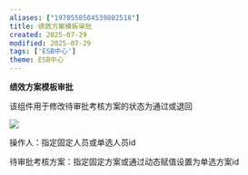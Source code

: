 ```yaml
---
aliases: ["1970558504539802518"]
title: 绩效方案模板审批
created: 2025-07-29
modified: 2025-07-29
tags: ['ESB中心']
theme: ESB中心
---
```


**绩效方案模板审批**

该组件用于修改待审批考核方案的状态为通过或退回

![](https://myhelpdoc.oss-cn-heyuan.aliyuncs.com/mdimages/a60c4b3d967a822b1ae0eb75c24ad032.jpg)

操作人：指定固定人员或单选人员id

待审批考核方案：指定固定方案或通过动态赋值设置为单选方案id

